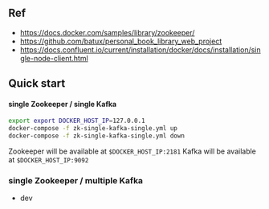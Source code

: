 
## Ref
- https://docs.docker.com/samples/library/zookeeper/
- https://github.com/batux/personal_book_library_web_project
- https://docs.confluent.io/current/installation/docker/docs/installation/single-node-client.html

## Quick start 

#### single Zookeeper / single Kafka
```bash 
export export DOCKER_HOST_IP=127.0.0.1
docker-compose -f zk-single-kafka-single.yml up
docker-compose -f zk-single-kafka-single.yml down
```
Zookeeper will be available at `$DOCKER_HOST_IP:2181`
Kafka will be available at `$DOCKER_HOST_IP:9092`

### single Zookeeper / multiple Kafka

- dev 